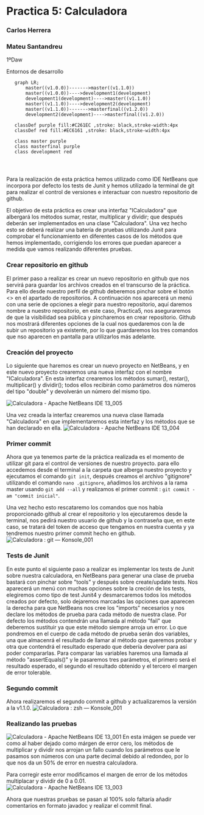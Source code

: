 # Practica 5: Calculadora

### Carlos Herrera 

### Mateu Santandreu   

 1ºDaw

 Entornos de desarrollo
 
 ```mermaid
    graph LR;
        master((v1.0.0))------->master((v1.1.0))
        master((v1.0.0))---->development1(development)
        development1(development)---->master((v1.1.0))
        master((v1.1.0))---->development2(development)
        master((v1.1.0))------->masterfinal((v1.2.0))
        development2(development)---->masterfinal((v1.2.0))
    
    classDef purple fill:#C261EC ,stroke: black,stroke-width:4px
    classDef red fill:#EC6161 ,stroke: black,stroke-width:4px

    class master purple
    class masterfinal purple
    class development red
    
        
    
```
 
 

Para la realización de esta práctica hemos utilizado como IDE NetBeans que incorpora por defecto los tests de Junit y hemos utilizado la terminal de git para realizar el control de versiones e interactuar con nuestro repositorio de github.

El objetivo de esta práctica es crear una interfaz "ICalculadora" que albergará los métodos sumar, restar, multiplicar y dividir; que después deberán ser implementados en una clase "Calculadora".
Una vez hecho esto se deberá realizar una batería de pruebas utilizando Junit para comprobar el funcionamiento en diferentes casos de los métodos que hemos implementado, corrigiendo los errores que puedan aparecer a medida que vamos realizando diferentes pruebas.
  
  
  ### Crear repositorio en github
  El primer paso a realizar es crear un nuevo repositorio en github que nos servirá para guardar los archivos creados en el transcurso de la práctica.
  Para ello desde nuestro perfil de github deberemos pinchar sobre el botón <<new>> en el apartado de repositorios.
  A continuación nos aparecerá un menú con una serie de opciones a elegir para nuestro repositorio, aquí daremos nombre a nuestro repositorio, en este       caso, Practica5, nos aseguraremos de que la visibilidad sea pública y pincharemos en crear repositorio.
  Github nos mostrará diferentes opciones de la cual nos quedaremos con la de subir un repositorio ya existente, por lo que guardaremos los tres comandos     que nso aparecen en pantalla para utilizarlos más adelante.
  

  
  ### Creación del proyecto
  Lo siguiente que haremos es crear un nuevo proyecto en NetBeans, y en este nuevo proyecto crearemos una nueva interfaz con el nombre "ICalculadora".
  En esta interfaz crearemos los métodos sumar(), restar(), multiplicar() y dividir(); todos ellos recibirán como parámetros dos números del tipo      "double" y devolverán un número del mismo tipo.
  
  ![Calculadora - Apache NetBeans IDE 13_005](https://user-images.githubusercontent.com/91744455/168466430-eebd19b1-a671-4b54-a26c-24e67f957641.png)
  

 
 Una vez creada la interfaz crearemos una nueva clase llamada "Calculadora" en que implementaremos esta interfaz y los métodos que se han declarado en ella.
 ![Calculadora - Apache NetBeans IDE 13_004](https://user-images.githubusercontent.com/91744455/168466519-d642408f-a4e6-4815-b914-9de1512fd2ff.png)

 ### Primer commit
 Ahora que ya tenemos parte de la práctica realizada es el momento de utilizar git para el control de versiones de nuestro proyecto.
 para ello accedemos desde el terminal a la carpeta que alberga nuestro proyecto y ejecutamos el comando ``git init``, después creamos el archivo "gitignore" utilizando el comando ``nano .gitignore``, añadimos los archivos a la rama master usando ``git add --all`` y realizamos el primer commit :
 ``git commit -am "commit inicial"``.
 
 Una vez hecho esto rescataremo los comandos que nos había proporcionado github al crear el repositorio y los ejecutaremos desde la terminal, nos pedirá nuestro usuario de github y la contraseña que, en este caso, se tratará del token de acceso que tengamos en nuestra cuenta y ya tendremos nuestro primer commit hecho en github.
 ![Calculadora : git — Konsole_001](https://user-images.githubusercontent.com/91744455/168466864-73be720c-c33e-4172-9581-bc267f55a965.png)

 
### Tests de Junit
 En este punto el siguiente paso a realizar es implementar los tests de Junit sobre nuestra calculadora, en NetBeans para generar una clase de prueba bastará con pinchar sobre "tools" y después sobre create/update tests.
 Nos aparecerá un menú con muchas opciones sobre la creción de los tests, elegiremos como tipo de test Junit4 y desmarcaremos todos los métodos creados por defecto, solo dejaremos marcadas las opciones que aparecen  la derecha para que NetBeans nos cree los "imports" necesarios y nos declare los métodos de prueba para cada método de nuestra clase.
Por defecto los métodos contendrán una llamada al método "fail" que deberemos sustituir ya que este método siempre arroja un error.
Lo que pondremos en el cuerpo de cada método de prueba serán dos variables, una que almacenrá el resultado de llamar al método que queremos probar y otra que contendrá el resultado esperado que debería devolver para así poder compararlas.
 Para comparar las variables haremos una llamada al método "assertEquals()" y le pasaremos tres parámetros, el primero será el resultado esperado, el segundo el resultado obtenido y el tercero el margen de error tolerable.
 
 ### Segundo commit 
 Ahora realizaremos el segundo commit a github y actualizaremos la versión a la v1.1.0.
 ![Calculadora : zsh — Konsole_001](https://user-images.githubusercontent.com/91744455/168467357-78ded861-d6fe-403f-8b1c-04446a891e98.png)

 
 ### Realizando las pruebas
 
 ![Calculadora - Apache NetBeans IDE 13_001](https://user-images.githubusercontent.com/91744455/168467282-5715d49c-5ad1-4660-9e96-6c62af4d6ab8.png)
En esta imágen se puede ver como al haber dejado como márgen de error cero, los métodos de multiplicar y dividir nos arrojan un fallo cuando los parámetros que le pasamos son números con una parte decimal debido al redondeo, por lo que nos da un 50% de error en nuestra calculadora.
 
 Para corregir este error modificamos el margen de error de los métodos multiplacar y dividir de 0 a 0.01.
 ![Calculadora - Apache NetBeans IDE 13_003](https://user-images.githubusercontent.com/91744455/168467463-f5ffd28a-7a8f-4c10-8fa9-cb3199945469.png)

 Ahora que nuestras pruebas se pasan al 100% solo faltaría añadir comentarios en formato javadoc y realizar el commit final.
 

